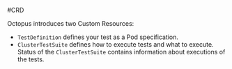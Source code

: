 #CRD

Octopus introduces two Custom Resources:

- `TestDefinition` defines your test as a Pod specification.
- `ClusterTestSuite` defines how to execute tests and what to execute. Status of the `ClusterTestSuite` contains 
information about executions of the tests. 
